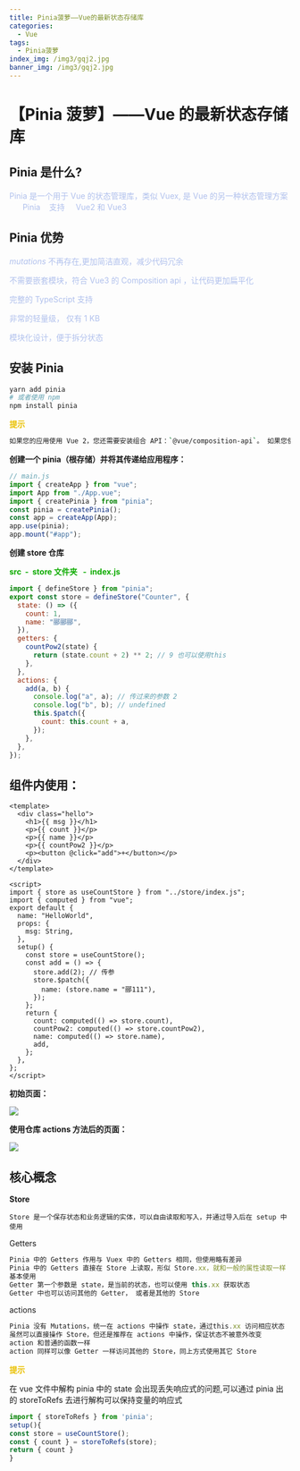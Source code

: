 ```yaml
---
title: Pinia菠萝——Vue的最新状态存储库
categories:
  - Vue
tags:
  - Pinia菠萝
index_img: /img3/gqj2.jpg
banner_img: /img3/gqj2.jpg
---
```


# 【Pinia 菠萝】——Vue 的最新状态存储库

## **Pinia 是什么?**

<font color= 'BrickRed' >Pinia 是一个用于 Vue 的状态管理库，类似 Vuex, 是 Vue 的另一种状态管理方案       Pinia    支持     Vue2 和 Vue3</font>

## Pinia 优势

<font color= 'BrickRed' >_mutations_ 不再存在,更加简洁直观，减少代码冗余</font>

<font color= 'BrickRed' >不需要嵌套模块，符合 Vue3 的 Composition api ，让代码更加扁平化</font>

<font color= 'BrickRed' >完整的 TypeScript 支持</font>

<font color= 'BrickRed' >非常的轻量级， 仅有 1 KB</font>

<font color= 'BrickRed' >模块化设计，便于拆分状态</font>

## 安装 Pinia

```sh
yarn add pinia
# 或者使用 npm
npm install pinia
```

**<font color= 'each' >提示</font>**

```sh
如果您的应用使用 Vue 2，您还需要安装组合 API：`@vue/composition-api`。 如果您使用 Nuxt，则应遵循 [这些说明](https://pinia.web3doc.top/ssr/nuxt.html)。
```

**创建一个 pinia（根存储）并将其传递给应用程序：**

```js
// main.js
import { createApp } from "vue";
import App from "./App.vue";
import { createPinia } from "pinia";
const pinia = createPinia();
const app = createApp(App);
app.use(pinia);
app.mount("#app");
```

**创建 store 仓库**

**<font color= 'Peach' >src  -  store 文件夹   -  index.js</font>**

```js
import { defineStore } from "pinia";
export const store = defineStore("Counter", {
  state: () => ({
    count: 1,
    name: "郦郦郦",
  }),
  getters: {
    countPow2(state) {
      return (state.count + 2) ** 2; // 9 也可以使用this
    },
  },
  actions: {
    add(a, b) {
      console.log("a", a); // 传过来的参数 2
      console.log("b", b); // undefined
      this.$patch({
        count: this.count + a,
      });
    },
  },
});
```

## 组件内使用：

```vue
<template>
  <div class="hello">
    <h1>{{ msg }}</h1>
    <p>{{ count }}</p>
    <p>{{ name }}</p>
    <p>{{ countPow2 }}</p>
    <p><button @click="add">+</button></p>
  </div>
</template>

<script>
import { store as useCountStore } from "../store/index.js";
import { computed } from "vue";
export default {
  name: "HelloWorld",
  props: {
    msg: String,
  },
  setup() {
    const store = useCountStore();
    const add = () => {
      store.add(2); // 传参
      store.$patch({
        name: (store.name = "郦111"),
      });
    };
    return {
      count: computed(() => store.count),
      countPow2: computed(() => store.countPow2),
      name: computed(() => store.name),
      add,
    };
  },
};
</script>
```

**初始页面：**

<img src="https://img1.imgtp.com/2022/09/13/l8Dgzphw.png" />

**使用仓库 actions 方法后的页面：**

<img src="https://img1.imgtp.com/2022/09/13/advDR2km.png" />

## 核心概念

**Store**

```
Store 是一个保存状态和业务逻辑的实体，可以自由读取和写入，并通过导入后在 setup 中使用
```

Getters

```js
Pinia 中的 Getters 作用与 Vuex 中的 Getters 相同，但使用略有差异
Pinia 中的 Getters 直接在 Store 上读取，形似 Store.xx，就和一般的属性读取一样
基本使用
Getter 第一个参数是 state，是当前的状态，也可以使用 this.xx 获取状态
Getter 中也可以访问其他的 Getter， 或者是其他的 Store
```

actions

```js
Pinia 没有 Mutations，统一在 actions 中操作 state，通过this.xx 访问相应状态
虽然可以直接操作 Store，但还是推荐在 actions 中操作，保证状态不被意外改变
action 和普通的函数一样
action 同样可以像 Getter 一样访问其他的 Store，同上方式使用其它 Store
```

**<font color= 'each' >提示</font>**

在 vue 文件中解构 pinia 中的 state 会出现丢失响应式的问题,可以通过 pinia 出的 storeToRefs 去进行解构可以保持变量的响应式

```js
import { storeToRefs } from 'pinia';
setup(){
const store = useCountStore();
const { count } = storeToRefs(store);
return { count }
}

```
